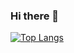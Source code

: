 ### Hi there 👋

[![Top Langs](https://github-readme-stats.vercel.app/api/top-langs/?username=mhwilkes)](https://github.com/mhwilkes/github-readme-stats)
